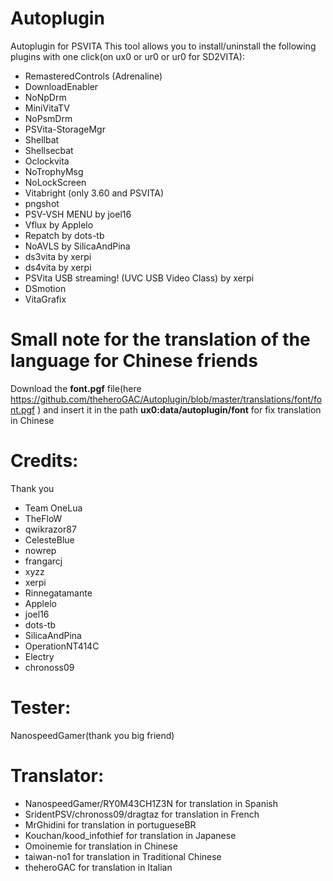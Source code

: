 # Autoplugin
Autoplugin for PSVITA
This tool allows you to install/uninstall the following plugins with one click(on ux0 or ur0 or ur0 for SD2VITA):
- RemasteredControls (Adrenaline)
- DownloadEnabler
- NoNpDrm
- MiniVitaTV
- NoPsmDrm
- PSVita-StorageMgr
- Shellbat
- Shellsecbat
- Oclockvita
- NoTrophyMsg
- NoLockScreen
- Vitabright (only 3.60 and PSVITA)
- pngshot
- PSV-VSH MENU by joel16
- Vflux by Applelo
- Repatch by dots-tb
- NoAVLS by SilicaAndPina
- ds3vita by xerpi
- ds4vita by xerpi
- PSVita USB streaming! (UVC USB Video Class) by xerpi
- DSmotion
- VitaGrafix
# Small note for the translation of the language for Chinese friends
Download the **font.pgf** file(here https://github.com/theheroGAC/Autoplugin/blob/master/translations/font/font.pgf ) and insert it in the path **ux0:data/autoplugin/font** for fix translation in Chinese
# Credits:
 Thank you
- Team OneLua
- TheFloW
- qwikrazor87
- CelesteBlue
- nowrep
- frangarcj
- xyzz
- xerpi
- Rinnegatamante
- Applelo
- joel16
- dots-tb
- SilicaAndPina
- OperationNT414C
- Electry
- chronoss09
# Tester:
NanospeedGamer(thank you big friend)
# Translator:
- NanospeedGamer/RY0M43CH1Z3N for translation in Spanish
- SridentPSV/chronoss09/dragtaz for translation in French
- MrGhidini for translation in portugueseBR
- Kouchan/kood_infothief for translation in Japanese
- Omoinemie for translation in Chinese
- taiwan-no1 for translation in Traditional Chinese
- theheroGAC for translation in Italian
